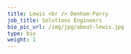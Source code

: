 ```yaml
---
title: Lewis <br /> Denham-Parry
job_title: Solutions Engineers
bio_pic_url: /img/jpg/about-lewis.jpg
type: bio
weight: 1
---
```

